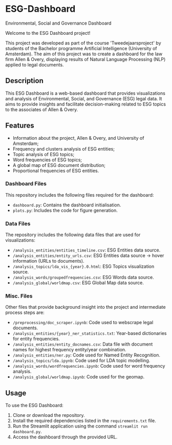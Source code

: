 # ESG-Dashboard
Environmental, Social and Governance Dashboard

Welcome to the ESG Dashboard project!

This project was developed as part of the course 'Tweedejaarsproject' by students of the Bachelor programme Artificial Intelligence (University of Amsterdam).
The aim of this project was to create a dashboard for the law firm Allen & Overy, displaying results of Natural Language Processing (NLP) applied to legal documents.

## Description
This ESG Dashboard is a web-based dashboard that provides visualizations and analysis of Environmental, Social, and Governance (ESG) legal data. 
It aims to provide insights and facilitate decision-making related to ESG topics to the associates of Allen & Overy.

## Features
- Information about the project, Allen & Overy, and University of Amsterdam;
- Frequency and clusters analysis of ESG entities;
- Topic analysis of ESG topics;
- Word frequencies of ESG topics;
- A global map of ESG document distribution;
- Proportional frequencies of ESG entities.

### Dashboard Files
This repository includes the following files required for the dashboard:
- `dashboard.py`: Contains the dashboard initialisation.
- `plots.py`: Includes the code for figure generation.

### Data Files
The repository includes the following data files that are used for visualizations:
- `/analysis_entities/entities_timeline.csv`: ESG Entities data source.
- `/analysis_entities/entity_urls.csv`: ESG Entities data source -> hover information (URLs to documents).
- `/analysis_topics/lda_vis_{year}.0.html`: ESG Topics visualization source.
- `/analysis_words/groupedfrequencies.csv`: ESG Words data source.
- `/analysis_global/worldmap.csv`: ESG Global Map data source.

### Misc. Files
Other files that provide background insight into the project and intermediate process steps are:
- `/preprocessing/doc_scraper.ipynb`: Code used to webscrape legal documents.
- `/analysis_entities/{year}_ner_statistics.txt`: Year-based dictionaries for entity frequencies.
- `/analysis_entities/entity_docnames.csv`: Data file with document names for highest frequency entity/year combination.
- `/analysis_entities/ner.py`: Code used for Named Entity Recognition.
- `/analysis_topics/lda.ipynb`: Code used for LDA topic modelling.
- `/analysis_words/wordfrequencies.ipynb`: Code used for word frequency analysis.
- `/analysis_global/worldmap.ipynb`: Code used for the geomap.

## Usage
To use the ESG Dashboard:
1. Clone or download the repository.
2. Install the required dependencies listed in the `requirements.txt` file.
3. Run the Streamlit application using the command `streamlit run dashboard.py`.
4. Access the dashboard through the provided URL.

